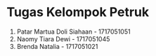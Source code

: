 # Tugas Kelompok Petruk
1. Patar Martua Doli Siahaan - 1717051051
2. Naomy Tiara Dewi - 1717051045
3. Brenda Natalia - 1717051021
